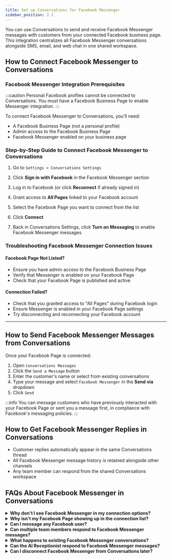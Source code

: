 ```yaml
---
title: Set up Conversations for Facebook Messenger 
sidebar_position: 2.1
---
```


You can use Conversations to send and receive Facebook Messenger messages with customers from your connected Facebook business page. This integration centralizes all Facebook Messenger conversations alongside SMS, email, and web chat in one shared workspace.

## How to Connect Facebook Messenger to Conversations

### Facebook Messenger Integration Prerequisites

:::caution
Personal Facebook profiles cannot be connected to Conversations. You must have a Facebook Business Page to enable Messenger integration.
:::

To connect Facebook Messenger to Conversations, you'll need:
- A Facebook Business Page (not a personal profile)
- Admin access to the Facebook Business Page
- Facebook Messenger enabled on your business page

### Step-by-Step Guide to Connect Facebook Messenger to Conversations

1. Go to `Settings > Conversations Settings`
2. Click **Sign in with Facebook** in the Facebook Messenger section

3. Log in to Facebook (or click **Reconnect** if already signed in)
4. Grant access to **All Pages** linked to your Facebook account
5. Select the Facebook Page you want to connect from the list
6. Click **Connect**
7. Back in Conversations Settings, click **Turn on Messaging** to enable Facebook Messenger messages

### Troubleshooting Facebook Messenger Connection Issues

#### Facebook Page Not Listed?

- Ensure you have admin access to the Facebook Business Page
- Verify that Messenger is enabled on your Facebook Page
- Check that your Facebook Page is published and active

#### Connection Failed?

- Check that you granted access to "All Pages" during Facebook login
- Ensure Messenger is enabled in your Facebook Page settings
- Try disconnecting and reconnecting your Facebook account

--- 

## How to Send Facebook Messenger Messages from Conversations

Once your Facebook Page is connected:

1. Open `Conversations Messages`
2. Click the `Send a Message` button
3. Enter the customer's name or select from existing conversations
4. Type your message and select `Facebook Messenger` in the **Send via** dropdown
5. Click `Send`

:::info
You can message customers who have previously interacted with your Facebook Page or sent you a message first, in compliance with Facebook's messaging policies.
:::

## How to Get Facebook Messenger Replies in Conversations

- Customer replies automatically appear in the same Conversations thread
- All Facebook Messenger message history is retained alongside other channels
- Any team member can respond from the shared Conversations workspace

## FAQs About Facebook Messenger in Conversations

<details>
<summary><strong>Why don't I see Facebook Messenger in my connection options?</strong></summary>

Facebook Messenger integration requires a Facebook Business Page with admin access. Personal Facebook profiles cannot be connected to Conversations.
</details>

<details>
<summary><strong>Why isn't my Facebook Page showing up in the connection list?</strong></summary>

Ensure you have admin access to the Facebook Business Page and that Messenger is enabled in your page settings. You may need to verify your page is published and active.
</details>

<details>
<summary><strong>Can I message any Facebook user?</strong></summary>

You can message customers who have previously interacted with your Facebook Page or initiated contact with you first. This complies with Facebook's messaging policies and anti-spam measures.
</details>

<details>
<summary><strong>Can multiple team members respond to Facebook Messenger messages?</strong></summary>

Yes, once connected to Conversations, any team member can view and respond to Facebook Messenger messages from the shared workspace, improving response times and collaboration.
</details>

<details>
<summary><strong>What happens to existing Facebook Messenger conversations?</strong></summary>

Existing Facebook Messenger conversations will continue to appear in Facebook. New messages after connecting to Conversations will appear in both Facebook and your Conversations workspace.
</details>

<details>
<summary><strong>Can the AI Receptionist respond to Facebook Messenger messages?</strong></summary>

The AI Receptionist cannot currently be configured to respond to Facebook Messenger messages automatically. 
</details>

<details>
<summary><strong>Can I disconnect Facebook Messenger from Conversations later?</strong></summary>

Yes, you can disconnect Facebook Messenger from Conversations through the connection settings. This will stop new messages from appearing in Conversations, but won't affect your Facebook Page itself.
</details> 